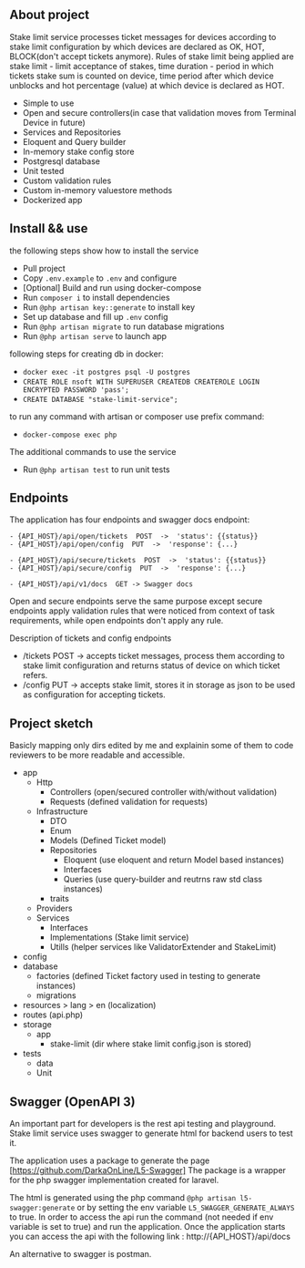 ## About project

Stake limit service processes ticket messages for devices according to stake limit configuration by which devices are declared as OK, HOT, BLOCK(don't accept tickets anymore). Rules of stake limit being applied are stake limit - limit acceptance of stakes, time duration - period in which tickets stake sum is counted on device, time period after which device unblocks and hot percentage (value) at which device is declared as HOT.

- Simple to use
- Open and secure controllers(in case that validation moves from Terminal Device in future)
- Services and Repositories
- Eloquent and Query builder
- In-memory stake config store
- Postgresql database
- Unit tested
- Custom validation rules
- Custom in-memory valuestore methods
- Dockerized app

## Install && use

the following steps show how to install the service

- Pull project
- Copy ```.env.example``` to ```.env``` and configure
- [Optional] Build and run using docker-compose
- Run ```composer i``` to install dependencies
- Run ```@php artisan key::generate``` to install key
- Set up database and fill up ```.env``` config
- Run ```@php artisan migrate``` to run database migrations
- Run ```@php artisan serve``` to launch app

following steps for creating db in docker:
- ```docker exec -it postgres psql -U postgres```
- ```CREATE ROLE nsoft WITH SUPERUSER CREATEDB CREATEROLE LOGIN ENCRYPTED PASSWORD 'pass';```
- ```CREATE DATABASE "stake-limit-service";```

to run any command with artisan or composer use prefix command:
- ```docker-compose exec php```

The additional commands to use the service
- Run ```@php artisan test``` to run unit tests

## Endpoints

The application has four endpoints and swagger docs endpoint:

    - {API_HOST}/api/open/tickets  POST  ->  'status': {{status}}
    - {API_HOST}/api/open/config  PUT  ->  'response': {...}

    - {API_HOST}/api/secure/tickets  POST  ->  'status': {{status}}
    - {API_HOST}/api/secure/config  PUT  ->  'response': {...}

    - {API_HOST}/api/v1/docs  GET -> Swagger docs

Open and secure endpoints serve the same purpose except secure endpoints apply validation rules that were noticed from context of task requirements, while open endpoints don't apply any rule.

Description of tickets and config endpoints
- /tickets  POST -> accepts ticket messages, process them according to stake limit configuration and returns status of device on which ticket refers.
- /config  PUT -> accepts stake limit, stores it in storage as json to be used as configuration for accepting tickets.

## Project sketch
Basicly mapping only dirs edited by me and explainin some of them to code reviewers to be more readable and accessible.

- app
  - Http
    - Controllers (open/secured controller with/without validation)
    - Requests (defined validation for requests)
  - Infrastructure
    - DTO 
    - Enum
    - Models (Defined Ticket model)
    - Repositories
      - Eloquent (use eloquent and return Model based instances)
      - Interfaces 
      - Queries (use query-builder and reutrns raw std class instances)
    - traits
  - Providers 
  - Services
    - Interfaces
    - Implementations (Stake limit service)
    - Utills (helper services like ValidatorExtender and StakeLimit)
- config
- database
  - factories (defined Ticket factory used in testing to generate instances)
  - migrations 
- resources > lang > en (localization) 
- routes (api.php)
- storage
  - app
    - stake-limit (dir where stake limit config.json is stored)  
- tests
  - data 
  - Unit
    
## Swagger (OpenAPI 3)

An important part for developers is the rest api testing and playground. Stake limit service uses swagger to generate html for backend users to test it.

The application uses a package to generate the page [https://github.com/DarkaOnLine/L5-Swagger]
The package is a wrapper for the php swagger implementation created for laravel.

The html is generated using the php command ```@php artisan l5-swagger:generate``` or by setting the env variable ```L5_SWAGGER_GENERATE_ALWAYS ``` to true. In order to access the api run the command (not needed if env variable is set to true) and run the application. Once the application starts you can access the api with the following link : http://{API_HOST}/api/docs 

An alternative to swagger is postman. 